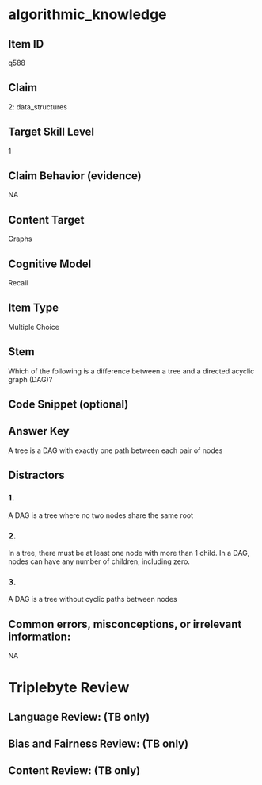 # algorithmic_knowledge

## Item ID
q588

## Claim
2: data_structures

## Target Skill Level
1

## Claim Behavior (evidence)
NA

## Content Target
Graphs

## Cognitive Model
Recall

## Item Type
Multiple Choice

## Stem
Which of the following is a difference between a tree and a directed acyclic graph (DAG)?

## Code Snippet (optional)


## Answer Key
A tree is a DAG with exactly one path between each pair of nodes

## Distractors

### 1.
A DAG is a tree where no two nodes share the same root

### 2.
In a tree, there must be at least one node with more than 1 child. In a DAG, nodes can have any number of children, including zero.

### 3.
A DAG is a tree without cyclic paths between nodes

## Common errors, misconceptions, or irrelevant information:
NA

# Triplebyte Review


## Language Review: (TB only)


## Bias and Fairness Review: (TB only)


## Content Review: (TB only)

